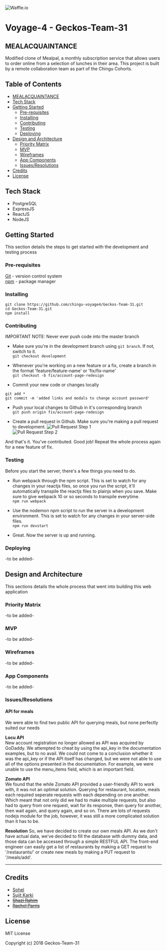![Waffle.io](https://img.shields.io/badge/waffle-Inbox%200%20%7C%20Backlog%200%20%7C%20Next%200%20%7C%20In%20Progress%200%20%7C%20Review%200%20%7C%20Done%200-green.svg)

# Voyage-4 - Geckos-Team-31
## MEALACQUAINTANCE
Modified clone of Mealpal, a monthly subscription service that allows users to order online from a selection of lunches in their area. This project is built by a remote collaboration team as part of the Chingu Cohorts. 

## Table of Contents
* [MEALACQUAINTANCE](#mealacquaintance)
* [Tech Stack](#tech-stack)
* [Getting Started](#getting-started)
    * [Pre-requisites](#pre-requisites)
    * [Installing](#installing)
    * [Contributing](#contributing)
    * [Testing](#testing)
    * [Deploying](#deploying)
* [Design and Architecture](#design-and-architecture)
    * [Priority Matrix](#priority-matrix)
    * [MVP](#mvp)
    * [Wireframes](#wireframes)
    * [App Components](#app-components)
    * [Issues/Resolutions](#issuesresolutions)
* [Credits](#credits)
* [License](#license)

## Tech Stack
* PostgreSQL
* ExpressJS
* ReactJS
* NodeJS


## Getting Started
This section details the steps to get started with the development and testing process

### Pre-requisites
[Git](https://git-scm.com/downloads) - version control system   
[npm](https://docs.npmjs.com/getting-started/installing-node) - package manager

### Installing
```
git clone https://github.com/chingu-voyage4/Geckos-Team-31.git
cd Geckos-Team-31.git
npm install
```

### Contributing 
IMPORTANT NOTE: Never ever push code into the master branch  

- Make sure you're in the development branch using `git branch`. If not, switch to it.    
`git checkout development`  

- Whenever you're working on a new feature or a fix, create a branch in the format 'feature/feature-name' or 'fix/fix-name'  
`git checkout -b fix/account-page-redesign` 

- Commit your new code or changes locally
```
git add *
git commit -m 'added links and modals to change account password'
```

- Push your local changes to Github in it's corresponding branch  
`git push origin fix/account-page-redesign`

- Create a pull request in Github. Make sure you're making a pull request to development.
![Pull Request Step 1](https://image.ibb.co/herEkH/Screenshot_from_2018_03_13_18_47_34.png)  
![Pull Request Step 2](https://image.ibb.co/fPvMzc/Screenshot_from_2018_03_13_18_32_13.png)

And that's it. You've contributed. Good job! Repeat the whole process again for a new feature of fix.

### Testing
Before you start the server, there's a few things you need to do.
 - Run webpack through the npm script. This is set to watch for any changes in your reactjs files, so once you run the script, it'll automatically transpile the reactjs files to plainjs when you save. Make sure to give webpack 10 or so seconds to transpile everytime.  
 `npm run webpack`

- Use the nodemon npm script to run the server in a development environment. This is set to watch for any changes in your server-side files.  
`npm run devstart`

- Great. Now the server is up and running. 

### Deploying
-to be added-


## Design and Architecture 
This sections details the whole process that went into building this web application 

### Priority Matrix
-to be added-

### MVP
-to be added-

### Wireframes
-to be added-

### App Components
-to be added-

### Issues/Resolutions
#### API for meals

We were able to find two public API for querying meals, but none perfectly suited our needs

**Locu API**  
New account registration no longer allowed as API was acquired by GoDaddy. We attempted to cheat by using the api_key in the documentation examples, but to no avail. We could not come to a conclusion whether it was the api_key or if the API itself has changed, but we were not able to use all of the options presented in the documentation. For example, we were unable to use the menu_items field, which is an important field.

**Zomato API**  
We found that the while Zomato API provided a user-friendly API to work with, it was not an optimal solution. Querying for restaurant, location, meals each required seperate requests with each depending on one another. Which meant that not only did we had to make multiple requests, but also had to query from one request, wait for its response, then query for another, then wait again, and query again, and so on. There are lots of requests nodejs module for the job, however, it was still a more complicated solution than it has to be. 

**Resolution**
So, we have decided to create our own meals API. As we don't have actual data, we've decided to fill the database with dummy data, and those data can be accessed through a simple RESTFUL API. The front-end engineer can easily get a list of restaurants by making a GET request to '/restaurants/' or create new meals by making a PUT request to '/meals/add'.  

---

## Credits
- [Sohel](https://github.com/Sohel-ASM)
- [Sujit Karki](https://github.com/Swoozeki) 
- ~~[Shazi Rahim](https://github.com/shazrahim94)~~
- ~~[Rachel Parris](https://github.com/RachelParris)~~


## License
MIT License

Copyright (c) 2018 Geckos-Team-31
